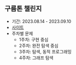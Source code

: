 ## 구름톤 챌린지

- 기간: 2023.08.14 - 2023.09.10
- [사이트](https://level.goorm.io/l/challenge/goormthon-challenge)
- 주차별 문제
  - 1주차: 구현 중심
  - 2주차: 완전 탐색 중심
  - 3주차: 탐색, 동적 프로그래밍
  - 4주차: 그래프 탐색